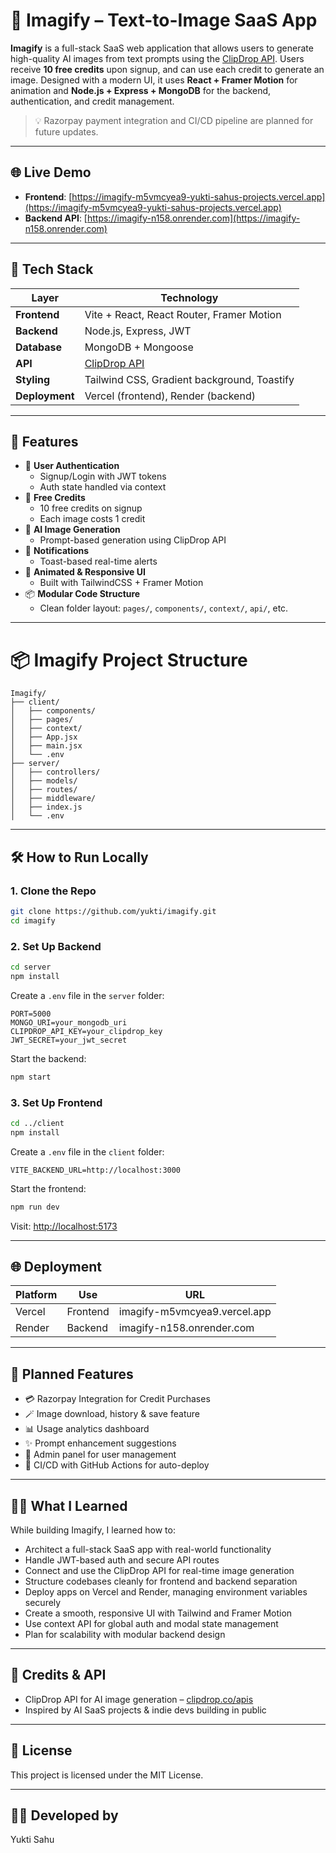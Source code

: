 # 🎨 Imagify – Text-to-Image SaaS App

**Imagify** is a full-stack SaaS web application that allows users to generate high-quality AI images from text prompts using the [ClipDrop API](https://clipdrop.co/apis). Users receive **10 free credits** upon signup, and can use each credit to generate an image. Designed with a modern UI, it uses **React + Framer Motion** for animation and **Node.js + Express + MongoDB** for the backend, authentication, and credit management.

> 💡 Razorpay payment integration and CI/CD pipeline are planned for future updates.

---

## 🌐 Live Demo

- **Frontend**: [https://imagify-m5vmcyea9-yukti-sahus-projects.vercel.app](https://imagify-m5vmcyea9-yukti-sahus-projects.vercel.app)  
- **Backend API**: [https://imagify-n158.onrender.com](https://imagify-n158.onrender.com)

---

## 🧩 Tech Stack

| Layer         | Technology                                  |
|---------------|----------------------------------------------|
| **Frontend**  | Vite + React, React Router, Framer Motion   |
| **Backend**   | Node.js, Express, JWT                       |
| **Database**  | MongoDB + Mongoose                          |
| **API**       | [ClipDrop API](https://clipdrop.co/apis)    |
| **Styling**   | Tailwind CSS, Gradient background, Toastify |
| **Deployment**| Vercel (frontend), Render (backend)         |

---

## 🚀 Features

- 🔐 **User Authentication**
  - Signup/Login with JWT tokens
  - Auth state handled via context
- 🎁 **Free Credits**
  - 10 free credits on signup
  - Each image costs 1 credit
- 🧠 **AI Image Generation**
  - Prompt-based generation using ClipDrop API
- 💬 **Notifications**
  - Toast-based real-time alerts
- 🎨 **Animated & Responsive UI**
  - Built with TailwindCSS + Framer Motion
- 📦 **Modular Code Structure**
  - Clean folder layout: `pages/`, `components/`, `context/`, `api/`, etc.

---

# 📦 Imagify Project Structure

```
Imagify/
├── client/
│   ├── components/
│   ├── pages/
│   ├── context/
│   ├── App.jsx
│   ├── main.jsx
│   └── .env
├── server/
│   ├── controllers/
│   ├── models/
│   ├── routes/
│   ├── middleware/
│   ├── index.js
│   └── .env
```

---

## 🛠️ How to Run Locally

### 1. Clone the Repo

```bash
git clone https://github.com/yukti/imagify.git
cd imagify
```

### 2. Set Up Backend

```bash
cd server
npm install
```

Create a `.env` file in the `server` folder:

```env
PORT=5000
MONGO_URI=your_mongodb_uri
CLIPDROP_API_KEY=your_clipdrop_key
JWT_SECRET=your_jwt_secret
```

Start the backend:

```bash
npm start
```

### 3. Set Up Frontend

```bash
cd ../client
npm install
```

Create a `.env` file in the `client` folder:

```env
VITE_BACKEND_URL=http://localhost:3000
```

Start the frontend:

```bash
npm run dev
```

Visit: [http://localhost:5173](http://localhost:5173)

---

## 🌐 Deployment

| Platform | Use      | URL                                 |
|----------|----------|-------------------------------------|
| Vercel   | Frontend | imagify-m5vmcyea9.vercel.app        |
| Render   | Backend  | imagify-n158.onrender.com           |

---

## 📌 Planned Features

- 💳 Razorpay Integration for Credit Purchases
- 🪄 Image download, history & save feature
- 📊 Usage analytics dashboard
- ✨ Prompt enhancement suggestions
- 🔐 Admin panel for user management
- 🚀 CI/CD with GitHub Actions for auto-deploy

---

## 👩‍💻 What I Learned

While building Imagify, I learned how to:

- Architect a full-stack SaaS app with real-world functionality
- Handle JWT-based auth and secure API routes
- Connect and use the ClipDrop API for real-time image generation
- Structure codebases cleanly for frontend and backend separation
- Deploy apps on Vercel and Render, managing environment variables securely
- Create a smooth, responsive UI with Tailwind and Framer Motion
- Use context API for global auth and modal state management
- Plan for scalability with modular backend design

---

## 🧠 Credits & API

- ClipDrop API for AI image generation – [clipdrop.co/apis](https://clipdrop.co/apis)
- Inspired by AI SaaS projects & indie devs building in public

---

## 📄 License

This project is licensed under the MIT License.

---

## 🙋‍♀️ Developed by

Yukti Sahu
